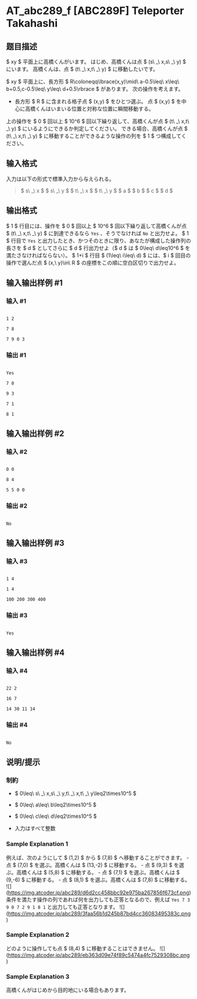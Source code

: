# AT_abc289_f [ABC289F] Teleporter Takahashi

## 题目描述

[problemUrl]: https://atcoder.jp/contests/abc289/tasks/abc289_f

$ xy $ 平面上に高橋くんがいます。 はじめ、高橋くんは点 $ (s\ _\ x,s\ _\ y) $ にいます。 高橋くんは、点 $ (t\ _\ x,t\ _\ y) $ に移動したいです。

$ xy $ 平面上に、長方形 $ R\coloneqq\lbrace(x,y)\mid\ a-0.5\leq\ x\leq\ b+0.5,c-0.5\leq\ y\leq\ d+0.5\rbrace $ があります。 次の操作を考えます。

- 長方形 $ R $ に含まれる格子点 $ (x,y) $ をひとつ選ぶ。 点 $ (x,y) $ を中心に高橋くんはいまいる位置と対称な位置に瞬間移動する。
 
上の操作を $ 0 $ 回以上 $ 10^6 $ 回以下繰り返して、高橋くんが点 $ (t\ _\ x,t\ _\ y) $ にいるようにできるか判定してください。 できる場合、高橋くんが点 $ (t\ _\ x,t\ _\ y) $ に移動することができるような操作の列を $ 1 $ つ構成してください。

## 输入格式

入力は以下の形式で標準入力から与えられる。

> $ s\ _\ x $ $ s\ _\ y $ $ t\ _\ x $ $ t\ _\ y $ $ a $ $ b $ $ c $ $ d $

## 输出格式

$ 1 $ 行目には、操作を $ 0 $ 回以上 $ 10^6 $ 回以下繰り返して高橋くんが点 $ (t\ _\ x,t\ _\ y) $ に到達できるなら `Yes` 、そうでなければ `No` と出力せよ。 $ 1 $ 行目で `Yes` と出力したとき、かつそのときに限り、あなたが構成した操作列の長さを $ d $ としてさらに $ d $ 行出力せよ（$ d $ は $ 0\leq\ d\leq10^6 $ を満たさなければならない）。 $ 1+i $ 行目 $ (1\leq\ i\leq\ d) $ には、$ i $ 回目の操作で選んだ点 $ (x,\ y)\in\ R $ の座標をこの順に空白区切りで出力せよ。

## 输入输出样例 #1

### 输入 #1

```
1 2
7 8
7 9 0 3
```

### 输出 #1

```
Yes
7 0
9 3
7 1
8 1
```

## 输入输出样例 #2

### 输入 #2

```
0 0
8 4
5 5 0 0
```

### 输出 #2

```
No
```

## 输入输出样例 #3

### 输入 #3

```
1 4
1 4
100 200 300 400
```

### 输出 #3

```
Yes
```

## 输入输出样例 #4

### 输入 #4

```
22 2
16 7
14 30 11 14
```

### 输出 #4

```
No
```

## 说明/提示

### 制約

- $ 0\leq\ s\ _\ x,s\ _\ y,t\ _\ x,t\ _\ y\leq2\times10^5 $
- $ 0\leq\ a\leq\ b\leq2\times10^5 $
- $ 0\leq\ c\leq\ d\leq2\times10^5 $
- 入力はすべて整数
 
### Sample Explanation 1

例えば、次のようにして $ (1,2) $ から $ (7,8) $ へ移動することができます。 - 点 $ (7,0) $ を選ぶ。高橋くんは $ (13,-2) $ に移動する。 - 点 $ (9,3) $ を選ぶ。高橋くんは $ (5,8) $ に移動する。 - 点 $ (7,1) $ を選ぶ。高橋くんは $ (9,-6) $ に移動する。 - 点 $ (8,1) $ を選ぶ。高橋くんは $ (7,8) $ に移動する。 !\[\](https://img.atcoder.jp/abc289/d6d2cc458bbc92e975ba267856f673cf.png) 条件を満たす操作の列であれば何を出力しても正答となるので、例えば ``` Yes 7 3 9 0 7 2 9 1 8 1 ``` と出力しても正答となります。 !\[\](https://img.atcoder.jp/abc289/3faa56b1d245b87bd4cc36083495383c.png)

### Sample Explanation 2

どのように操作しても点 $ (8,4) $ に移動することはできません。 !\[\](https://img.atcoder.jp/abc289/eb363d09e74f89c5474a4fc7529308bc.png)

### Sample Explanation 3

高橋くんがはじめから目的地にいる場合もあります。